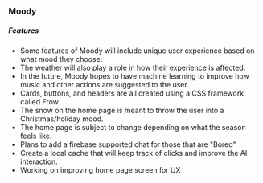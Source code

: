 ### Moody
##### Features
- Some features of Moody will include unique user experience based on what mood they choose:
- The weather will also play a role in how their experience is affected.
- In the future, Moody hopes to have machine learning to improve how music and other actions are suggested to the user.
- Cards, buttons, and headers are all created using a CSS framework called Frow.
- The snow on the home page is meant to throw the user into a Christmas/holiday mood.
- The home page is subject to change depending on what the season feels like.
- Plans to add a firebase supported chat for those that are "Bored"
- Create a local cache that will keep track of clicks and improve the AI interaction.
- Working on improving home page screen for UX

